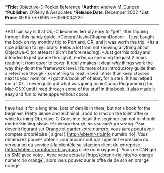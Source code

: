


***Title:**
Objective-C Pocket Reference
***Author:**
Andrew M. Duncan
***Publisher:**
O'Reilly & Associates
***Release Date:**
December 2002 
***List Price:**
$9.95
***ISBN:**0596004230



----

*All I can say is that Obj-C becomes terribly easy to "get" after flipping through this handy guide.
*General/JoshaChapmanDodson -  I just bought the book on my monthly trip to Portland, OR, and it was worth the trip.
*Its a nice addition to my library. Helps a lot from not knowing anything about Objective-C (or at least I didn't before reading).
*Just got this today and intended to just glance through it, ended up spending the past 2 hours reading it from cover to cover. It really makes it clear 
*why* things work the way they do at the framework level. It's more of an introductory guide than a reference though - something to read in bed rather than keep stacked next to your monitor.
*I got this book off of ebay for a steal. It has helped me a LOT. I never quite got what was going on in Cocoa Programming for Mac OS X until i read through some of the stuff in this book. It also made it easy and fun to write apps without cocoa. 

----
have had it for a long time. Lots of details in there, but not a book for the beginner. Pretty dense and technical. Good to read on the toilet after or while learning Objective-C. Goes into detail the beginner can not or should not be thinking about.
It's cheap though, so you can't go wrong.
 Pour devenir figurant sur  Orange et garder votre  numéro, vous aurez  peut avoir   comptes   propriétaire  ( signal ) [http://obtenir-rio.info numéro rio]. Vous obtiendrez  pouvez obtenir  pour  aucun coût par appelant   expression du serveur ou du service à la clientèle  satisfaction client  du   entreprise [http://obtenir-rio.info/rio-bouygues code rio bouygues] . Vous ne  CAN   get un SMS avec votre . Avec  votre actuelle [http://obtenir-rio.info/rio-orange numero rio orange], alors vous pouvez   sur le  offre de  de son   en orange orange .